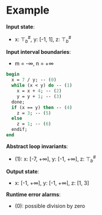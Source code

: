 # Example

**Input state**:
- x: $⊤_{b}^{\text{\#}}$, y: [-1, 1], z: $⊤_{b}^{\text{\#}}$

**Input interval boundaries**:
- m = -∞, n = +∞
```pascal
begin
  x = 7 / y; -- (0)
  while (x < y) do -- (1)
    x = x + 4; -- (2)
    y = y + 1; -- (3)
  done;
  if (x == y) then -- (4)
    z = 3; -- (5)
  else
    z = 1; -- (6)
  endif;
end
```
**Abstract loop invariants**:
- (1): x: [-7, +∞], y: [-1, +∞], z: $⊤_{b}^{\text{\#}}$

**Output state**:
- x: [-1, +∞], y: [-1, +∞], z: [1, 3]


**Runtime error alarms**:
- (0): possible division by zero
